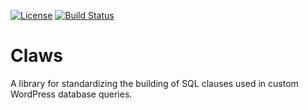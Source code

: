 [![License](https://img.shields.io/badge/license-GPL_v2%2B-blue.svg?style=flat-square)](http://opensource.org/licenses/GPL-2.0)
[![Build Status](https://img.shields.io/travis/AffiliateWP/claws/master.svg?style=flat-square)](https://travis-ci.org/johnbillion/query-monitor)

# Claws
A library for standardizing the building of SQL clauses used in custom WordPress database queries.
